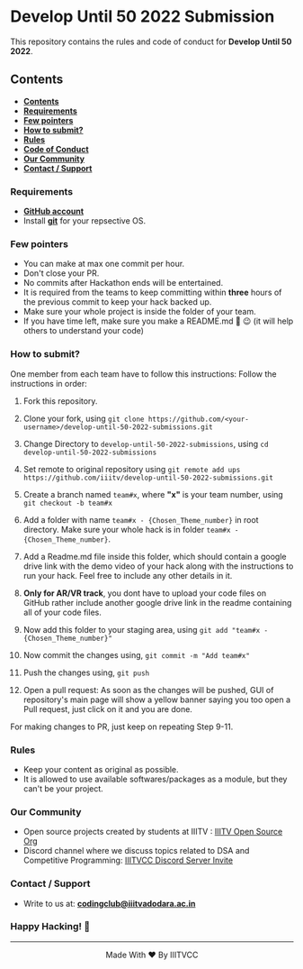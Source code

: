 # Develop Until 50 2022 Submission
This repository contains the rules and code of conduct for __Develop Until 50 2022__.

## Contents
- __[Contents](#contents)__
- __[Requirements](#requirements)__
- __[Few pointers](#few-pointers)__
- __[How to submit?](#how-to-submit)__
- __[Rules](Develop%20until%2050%20-%20Description%20and%20Rules.pdf)__
- __[Code of Conduct](CODE%20OF%20CONDUCT.md)__
- __[Our Community](#our-community)__
- __[Contact / Support](#contact--support)__

### Requirements

- __[GitHub account](https://github.com/login)__
- Install __[git](https://git-scm.com/)__ for your repsective OS.

### Few pointers

- You can make at max one commit per hour.
- Don't close your PR.
- No commits after Hackathon ends will be entertained.
- It is required from the teams to keep committing within __three__ hours of the previous commit to keep your hack backed up.  
- Make sure your whole project is inside the folder of your team.
- If you have time left, make sure you make a README.md 📄 😉 (it will help others to understand your code)

### How to submit?

One member from each team have to follow this instructions:
Follow the instructions in order:

1. Fork this repository.

2. Clone your fork, using
    `git clone https://github.com/<your-username>/develop-until-50-2022-submissions.git`

3. Change Directory to `develop-until-50-2022-submissions`, using
    `cd develop-until-50-2022-submissions`

4. Set remote to original repository using
    `git remote add ups https://github.com/iiitv/develop-until-50-2022-submissions.git`

5. Create a branch named `team#x`, where __"x"__ is your team number, using
    `git checkout -b team#x`

6. Add a folder with name `team#x - {Chosen_Theme_number}` in root directory. Make sure your whole hack is in folder `team#x - {Chosen_Theme_number}`.

7. Add a Readme.md file inside this folder, which should contain a google drive link with the demo video of your hack along with the instructions to run your hack. Feel free to include any other details in it.

8. **Only for AR/VR track**, you dont have to upload your code files on GitHub rather include another google drive link in the readme containing all of your code files.

9. Now add this folder to your staging area, using
    `git add "team#x - {Chosen_Theme_number}"`

10. Now commit the changes using,
    `git commit -m "Add team#x"`

11. Push the changes using,
    `git push`

12. Open a pull request: As soon as the changes will be pushed, GUI of repository's main page will show a yellow banner saying you too open a Pull request, just click on it and you are done.

For making changes to PR, just keep on repeating Step 9-11.

### Rules

- Keep your content as original as possible.
- It is allowed to use available softwares/packages as a module, but they can't be your project.

### Our Community

- Open source projects created by students at IIITV : [IIITV Open Source Org](https://github.com/iiitv)
- Discord channel where we discuss topics related to DSA and Competitive Programming: [IIITVCC Discord Server Invite](https://discord.gg/pUPbVHF)

### Contact / Support

- Write to us at: __[codingclub@iiitvadodara.ac.in](mailto:codingclub@iiitvadodara.ac.in)__

### Happy Hacking! 🖖

 ***

<p align='center'>Made With ❤️ By IIITVCC</p>
